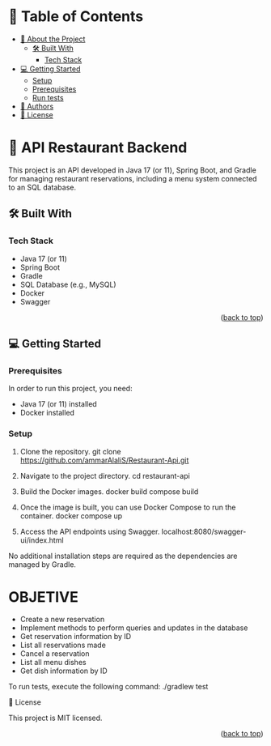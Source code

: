 <a name="readme-top"></a>

# 📗 Table of Contents

- [📖 About the Project](#about-project)
  - [🛠 Built With](#built-with)
    - [Tech Stack](#tech-stack)
- [💻 Getting Started](#getting-started)
  - [Setup](#setup)
  - [Prerequisites](#prerequisites)
  - [Run tests](#run-tests)
- [👥 Authors](#authors)
- [📝 License](#license)


# 📖 API Restaurant Backend <a name="about-project"></a>

This project is an API developed in Java 17 (or 11), Spring Boot, and Gradle for managing restaurant reservations, including a menu system connected to an SQL database.

## 🛠 Built With <a name="built-with"></a>

### Tech Stack <a name="tech-stack"></a>

- Java 17 (or 11)
- Spring Boot
- Gradle
- SQL Database (e.g., MySQL)
- Docker
- Swagger

<p align="right">(<a href="#readme-top">back to top</a>)</p>

## 💻 Getting Started <a name="getting-started"></a>

### Prerequisites

In order to run this project, you need:

- Java 17 (or 11) installed
- Docker installed

### Setup

1. Clone the repository.
git clone https://github.com/ammarAlaliS/Restaurant-Api.git

2. Navigate to the project directory.
cd restaurant-api

3. Build the Docker images.
  docker build compose build

4. Once the image is built, you can use Docker Compose to run the container.
docker compose up 

5. Access the API endpoints using Swagger.
localhost:8080/swagger-ui/index.html

No additional installation steps are required as the dependencies are managed by Gradle.

<h1>OBJETIVE</h1>
<ul>
  <li>Create a new reservation</li>
  <li>Implement methods to perform queries and updates in the database</li>
  <li>Get reservation information by ID</li>
  <li>List all reservations made</li>
  <li>Cancel a reservation</li>
  <li>List all menu dishes</li>
  <li>Get dish information by ID</li>
</ul>


To run tests, execute the following command:
./gradlew test

📝 License <a name="license"></a>

This project is MIT licensed.
<p align="right">(<a href="#readme-top">back to top</a>)</p>
